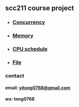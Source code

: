## scc211 course project

* ### [Concurrency](./src/tong0768/scc211/concurrency)
* ### [Memory](./src/tong0768/scc211/memory/readme.md)
* ### [CPU schedule](./src/tong0768/scc211/schedule/readme.md)
* ### [File](./src/tong0768/scc211/file/readme.md)

### contact

#### email: yitong0768@gmail.com
#### wx: tong0768
